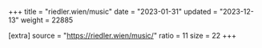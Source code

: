 +++
title = "riedler.wien/music"
date = "2023-01-31"
updated = "2023-12-13"
weight = 22885

[extra]
source = "https://riedler.wien/music/"
ratio = 11
size = 22
+++
